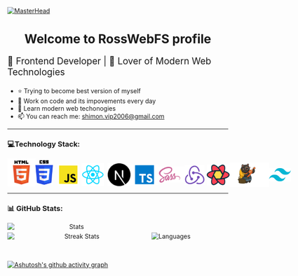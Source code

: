 [![MasterHead](https://maruf001-mt.github.io/Premium-Delivery/web.gif)](https://ahmadnh.vercel.app/)

<h1 style="text-align: center;">Welcome to <strong>RossWebFS</strong> profile</h1>

<p style="font-size: 1.3rem">🤩 Frontend Developer | 🚀 Lover of Modern Web Technologies</p>

- ⭐ Trying to become best version of myself
- 🎯 Work on code and its impovements every day
- 💪 Learn modern web techonogies
- 📫 You can reach me: shimon.vip2006@gmail.com
---

### 💻Technology Stack:

<div style="display: flex; align-items: center;">
<img src="assets/html.png" title="HTML5" alt="HTML5" width="64px">
<img src="assets/css.png" title="CSS3" alt="CSS3" width="40px">
<img src="assets/js.png" style="margin-top:10px; margin-left: 10px" title="JavaScript" alt="JavaScript" width="50px">
<img src="assets/react.png" style="margin-top:10px; margin-left: 5px" title="React" alt="React" width="52px">
<img src="assets/nextjs.png" style="margin-top:10px; margin-left: 8px" title="NextJS" alt="NextJS" width="52px">
<img src="assets/typescript.png" style="margin-top:10px;" title="TypeScript" alt="TypeScript" width="64px">
<img src="assets/sass.png" style="margin-top:10px; margin-left: -10px;" title="Sass" alt="Sass" width="70px">
<img src="assets/redux.png" style="margin-top:10px;" title="Redux" alt="Redux" width="45px">
<img src="assets/react-query.svg" style="margin-top:10px; margin-left: 5px;" title="React Query" alt="React Query" width="52px">
<img src="assets/zustand.png" style="margin-top:10px; margin-left: -10" title="Zustand" alt="Zustand" width="90px">
<img src="assets/tailwind.png" style="margin-top:10px; margin-left: -25" title="TailwindCSS" alt="TailwindCSS" width="50px">
</div>

---

### 📊 GitHub Stats:

<div align="center" style="display: flex; align-items:center; flex-wrap: wrap; gap: 5px;">
  <img src="https://github-readme-stats.vercel.app/api?username=RossWebFS&theme=dark&hide_border=false&include_all_commits=false&count_private=false" alt="Stats"
  width="300px" />
  <img src="https://github-readme-streak-stats.herokuapp.com/?user=RossWebFS&theme=dark&hide_border=false" alt="Streak Stats"
  width="324px" />
  <img src="https://github-readme-stats.vercel.app/api/top-langs/?username=RossWebFS&theme=dark&hide_border=false&include_all_commits=false&count_private=false&layout=compact" alt="Languages" />
</div>

<br/>
<br/>

[![Ashutosh's github activity graph](https://github-readme-activity-graph.vercel.app/graph?username=RossWebFS&theme=github-compact)](https://github.com/ashutosh00710/github-readme-activity-graph)
